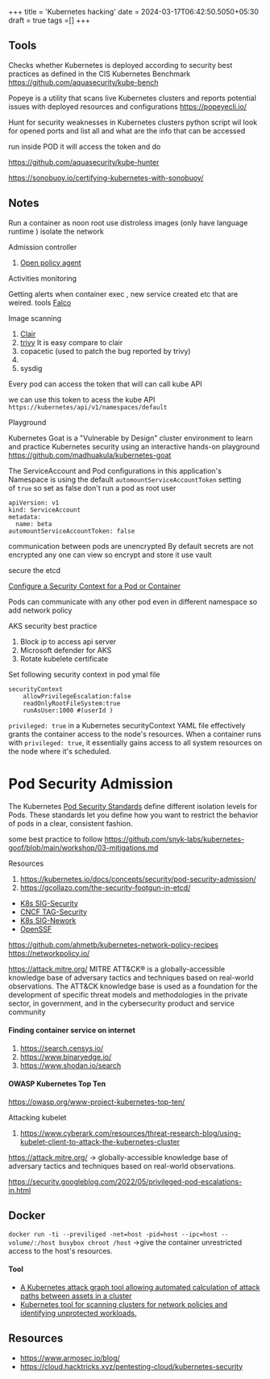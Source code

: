 +++
title = 'Kubernetes hacking'
date = 2024-03-17T06:42:50.5050+05:30
draft = true
tags =[]
+++ 


## Tools

Checks whether Kubernetes is deployed according to security best practices as defined in the CIS Kubernetes Benchmark
https://github.com/aquasecurity/kube-bench 

Popeye is a utility that scans live Kubernetes clusters and reports potential issues with deployed resources and configurations
https://popeyecli.io/

Hunt for security weaknesses in Kubernetes clusters python script wil look for opened ports and list all and what are the info that can be accessed

run inside POD it will access the token and do 

https://github.com/aquasecurity/kube-hunter

https://sonobuoy.io/certifying-kubernetes-with-sonobuoy/ 



## Notes

Run a container as noon root
use distroless images (only have language runtime )
isolate the network 

Admission controller
1. [Open policy agent ](https://www.openpolicyagent.org/)

Activities monitoring

Getting alerts when container exec , new service created etc that are weired.
tools [Falco](https://falco.org/)  

Image scanning
1. [Clair](https://github.com/quay/clair)
2. [trivy](https://github.com/aquasecurity/trivy) It is easy compare to clair
3. copacetic (used to patch the bug reported by trivy)
4. 
5. sysdig


Every pod can access the token that will can call kube API 
 
we can use this token to acess the kube API  `https://kubernetes/api/v1/namespaces/default`


Playground

Kubernetes Goat is a "Vulnerable by Design" cluster environment to learn and practice Kubernetes security using an interactive hands-on playground https://github.com/madhuakula/kubernetes-goat

The ServiceAccount and Pod configurations in this application's Namespace is using the default `automountServiceAccountToken` setting of `true` so set as false
don't run a pod as root user
```
apiVersion: v1
kind: ServiceAccount
metadata:
  name: beta
automountServiceAccountToken: false
```
communication between pods are unencrypted
By default secrets are not encrypted any one can view so encrypt and store it use vault

secure the etcd 

[Configure a Security Context for a Pod or Container](https://kubernetes.io/docs/tasks/configure-pod-container/security-context/)

Pods can communicate with any other pod even in different namespace so add network policy

AKS security best practice
1. Block ip to access api server
2. Microsoft defender for AKS
3. Rotate kubelete certificate

Set following security context in pod ymal file

```
securityContext
	allowPrivilegeEscalation:false
	readOnlyRootFileSystem:true
	runAsUser:1000 #(userId )
```


 `privileged: true`  in a Kubernetes securityContext YAML file effectively grants the container access to the node's resources. When a container runs with `privileged: true`, it essentially gains access to all system resources on the node where it's scheduled.
# Pod Security Admission
The Kubernetes [Pod Security Standards](https://kubernetes.io/docs/concepts/security/pod-security-standards/) define different isolation levels for Pods. These standards let you define how you want to restrict the behavior of pods in a clear, consistent fashion.

some best practice to follow
https://github.com/snyk-labs/kubernetes-goof/blob/main/workshop/03-mitigations.md

Resources
1. https://kubernetes.io/docs/concepts/security/pod-security-admission/
2. https://gcollazo.com/the-security-footgun-in-etcd/
- [K8s SIG-Security](https://github.com/kubernetes/sig-security)
- [CNCF TAG-Security](https://github.com/cncf/tag-security)
- [K8s SIG-Nework](https://github.com/kubernetes/community/tree/master/sig-network)
- [OpenSSF](https://openssf.org/)


https://github.com/ahmetb/kubernetes-network-policy-recipes
https://networkpolicy.io/



https://attack.mitre.org/ MITRE ATT&CK® is a globally-accessible knowledge base of adversary tactics and techniques based on real-world observations. The ATT&CK knowledge base is used as a foundation for the development of specific threat models and methodologies in the private sector, in government, and in the cybersecurity product and service community











#### Finding container service on internet
1. https://search.censys.io/
2. https://www.binaryedge.io/
3. https://www.shodan.io/search


#### OWASP Kubernetes Top Ten
https://owasp.org/www-project-kubernetes-top-ten/


Attacking kubelet
1. https://www.cyberark.com/resources/threat-research-blog/using-kubelet-client-to-attack-the-kubernetes-cluster


https://attack.mitre.org/ -> globally-accessible knowledge base of adversary tactics and techniques based on real-world observations.

https://security.googleblog.com/2022/05/privileged-pod-escalations-in.html 

## Docker

`docker run -ti --previliged -net=host -pid=host --ipc=host --volume/:/host busybox chroot /host`  ->give the container unrestricted access to the host's resources.

#### Tool
- [A Kubernetes attack graph tool allowing automated calculation of attack paths between assets in a cluster ](https://github.com/DataDog/KubeHound?tab=readme-ov-file)
- [Kubernetes tool for scanning clusters for network policies and identifying unprotected workloads.](https://github.com/deggja/netfetch) 


## Resources
- https://www.armosec.io/blog/
- https://cloud.hacktricks.xyz/pentesting-cloud/kubernetes-security